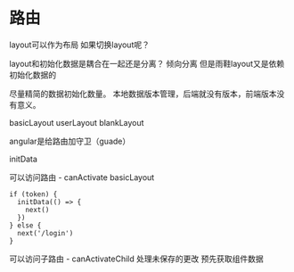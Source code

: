 # 路由
layout可以作为布局
如果切换layout呢？

layout和初始化数据是耦合在一起还是分离？
倾向分离
但是雨鞋layout又是依赖初始化数据的

尽量精简的数据初始化数量。
本地数据版本管理，后端就没有版本，前端版本没有意义。


basicLayout
userLayout
blankLayout

angular是给路由加守卫（guade）

initData

可以访问路由 - canActivate
basicLayout
```
if (token) {
  initData(() => {
    next()
  })
} else {
  next('/login')
}
```
可以访问子路由 - canActivateChild
处理未保存的更改
预先获取组件数据